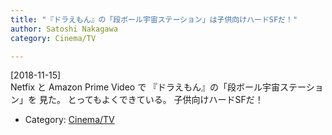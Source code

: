 ```yaml
---
title: "『ドラえもん』の「段ボール宇宙ステーション」は子供向けハードSFだ！"
author: Satoshi Nakagawa
category: Cinema/TV

---
```


[2018-11-15]  
 Netfix と Amazon Prime Video で
『ドラえもん』の「段ボール宇宙ステーション」を
見た。
とってもよくできている。
子供向けハードSFだ！

- Category: [Cinema/TV](/categories.html#Cinema/TV)

